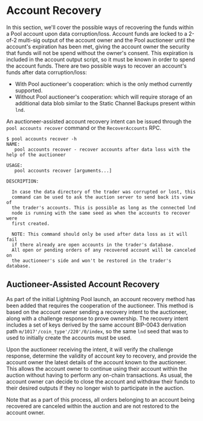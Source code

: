 # Account Recovery

In this section, we'll cover the possible ways of recovering the funds within a
Pool account upon data corruption/loss. Account funds are locked to a 2-of-2
multi-sig output of the account owner and the Pool auctioneer until the
account's expiration has been met, giving the account owner the security that
funds will not be spend without the owner's consent. This expiration is included
in the account output script, so it must be known in order to spend the account
funds. There are two possible ways to recover an account's funds after data 
corruption/loss:

- With Pool auctioneer's cooperation: which is the only method currently 
supported.
- Without Pool auctioneer's cooperation: which will require storage of an 
additional data blob similar to the Static Channel Backups present within 
`lnd`. 

An auctioneer-assisted account recovery intent can be issued through the 
`pool accounts recover` command or the `RecoverAccounts` RPC.

```text
$ pool accounts recover -h
NAME:
   pool accounts recover - recover accounts after data loss with the help of the auctioneer

USAGE:
   pool accounts recover [arguments...]

DESCRIPTION:

  In case the data directory of the trader was corrupted or lost, this
  command can be used to ask the auction server to send back its view of
  the trader's accounts. This is possible as long as the connected lnd
  node is running with the same seed as when the accounts to recover were
  first created.

  NOTE: This command should only be used after data loss as it will fail
  if there already are open accounts in the trader's database.
  All open or pending orders of any recovered account will be canceled on
  the auctioneer's side and won't be restored in the trader's database.
```

## Auctioneer-Assisted Account Recovery

As part of the initial Lightning Pool launch, an account recovery method has
been added that requires the cooperation of the auctioneer. This method is
based on the account owner sending a recovery intent to the auctioneer, along
with a challenge response to prove ownership. The recovery intent includes a
set of keys derived by the same account BIP-0043 derivation path
`m/1017'/coin_type'/220'/0/index`, so the same `lnd` seed that was to used to
initially create the accounts must be used.

Upon the auctioneer receiving the intent, it will verify the challenge
response, determine the validity of account key to recovery, and provide the
account owner the latest details of the account known to the auctioneer. This
allows the account owner to continue using their account within the auction
without having to perform any on-chain transactions. As usual, the account
owner can decide to close the account and withdraw their funds to their desired
outputs if they no longer wish to participate in the auction.

Note that as a part of this process, all orders belonging to an account being
recovered are canceled within the auction and are not restored to the account
owner.
